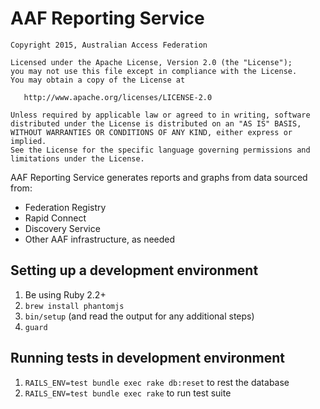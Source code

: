 # AAF Reporting Service

```
Copyright 2015, Australian Access Federation

Licensed under the Apache License, Version 2.0 (the "License");
you may not use this file except in compliance with the License.
You may obtain a copy of the License at

   http://www.apache.org/licenses/LICENSE-2.0

Unless required by applicable law or agreed to in writing, software
distributed under the License is distributed on an "AS IS" BASIS,
WITHOUT WARRANTIES OR CONDITIONS OF ANY KIND, either express or implied.
See the License for the specific language governing permissions and
limitations under the License.
```

AAF Reporting Service generates reports and graphs from data sourced from:

* Federation Registry
* Rapid Connect
* Discovery Service
* Other AAF infrastructure, as needed

## Setting up a development environment

1. Be using Ruby 2.2+
2. `brew install phantomjs`
3. `bin/setup` (and read the output for any additional steps)
4. `guard`

## Running tests in development environment
1. `RAILS_ENV=test bundle exec rake db:reset` to rest the database
2. `RAILS_ENV=test bundle exec rake` to run test suite
